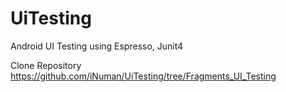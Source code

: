 # UiTesting
Android UI Testing using Espresso, Junit4


Clone Repository
        https://github.com/iNuman/UiTesting/tree/Fragments_UI_Testing
